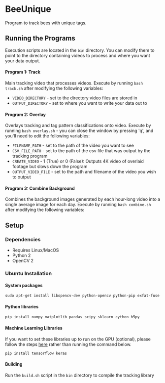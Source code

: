# BeeUnique

Program to track bees with unique tags.

## Running the Programs

Execution scripts are located in the `bin` directory. You can modify them to point to the directory containing videos to process and where you want your data output.

#### Program 1: Track
Main tracking video that processes videos. Execute by running `bash track.sh` after modifying the following variables:
- `VIDEO_DIRECTORY` - set to the directory video files are stored in
- `OUTPUT_DIRECTORY` - set to where you want to write your data out to

#### Program 2: Overlay
Overlays tracking and tag pattern classifications onto video. Execute by running `bash overlay.sh` - you can close the window by pressing 'q', and you'll need to edit the following variables:
- `FILENAME_PATH` - set to the path of the video you want to see
- `CSV_FILE_PATH` - set to the path of the csv file that was output by the tracking program
- `CREATE_VIDEO` - 1 (True) or 0 (False): Outputs 4K video of overlaid footage but slows down the program
- `OUTPUT_VIDEO_FILE` - set to the path and filename of the video you wish to output

#### Program 3: Combine Background

Combines the background images generated by each hour-long video into a single average image for each day. Execute by running `bash combine.sh` after modifying the following variables:

## Setup

### Dependencies
- Requires Linux/MacOS
- Python 2
- OpenCV 2

### Ubuntu Installation

#### System packages
`sudo apt-get install libopencv-dev python-opencv python-pip exfat-fuse`

#### Python libraries
`pip install numpy matplotlib pandas scipy sklearn cython h5py `

#### Machine Learning Libraries

If you want to set these libraries up to run on the GPU (optional), please follow the steps [here](https://gist.github.com/jackbrucesimpson/854b76ec1a3005af3377f7b22fda1f13) rather than running the command below.

`pip install tensorflow keras`

#### Building

Run the `build.sh` script in the `bin` directory to compile the tracking library
